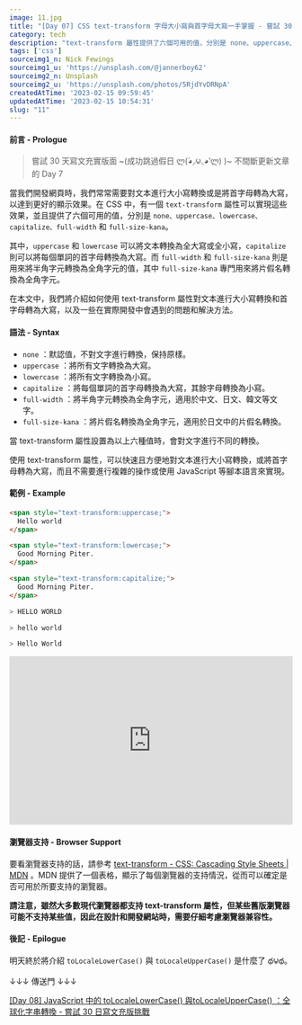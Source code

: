 ```yaml
---
image: 11.jpg
title: "[Day 07] CSS text-transform 字母大小寫與首字母大寫一手掌握 - 嘗試 30 日寫文充版挑戰"
category: tech
description: "text-transform 屬性提供了六個可用的值，分別是 none、uppercase、lowercase、capitalize、full-width 和 full-size-kana。其中，uppercase 和 lowercase 可以將文本轉換為全大寫或全小寫，capitalize 則可以將每個單詞的首字母轉換為大寫。"
tags: ['css']
sourceimg1_n: Nick Fewings
sourceimg1_u: 'https://unsplash.com/@jannerboy62'
sourceimg2_n: Unsplash
sourceimg2_u: 'https://unsplash.com/photos/5RjdYvDRNpA'
createdAtTime: '2023-02-15 09:59:45'
updatedAtTime: '2023-02-15 10:54:31'
slug: "11"
---
```


#### 前言 - Prologue

> 嘗試 30 天寫文充實版面 ~(成功跳過假日 ლ(́◕◞౪◟◕‵ლ) )~ 不間斷更新文章的 Day 7

當我們開發網頁時，我們常常需要對文本進行大小寫轉換或是將首字母轉為大寫，以達到更好的顯示效果。在 CSS 中，有一個 `text-transform` 屬性可以實現這些效果，並且提供了六個可用的值，分別是 `none、uppercase、lowercase、capitalize、full-width` 和 `full-size-kana`。

其中，`uppercase` 和 `lowercase` 可以將文本轉換為全大寫或全小寫，`capitalize` 則可以將每個單詞的首字母轉換為大寫。而 `full-width` 和 `full-size-kana` 則是用來將半角字元轉換為全角字元的值，其中 `full-size-kana` 專門用來將片假名轉換為全角字元。

在本文中，我們將介紹如何使用 text-transform 屬性對文本進行大小寫轉換和首字母轉為大寫，以及一些在實際開發中會遇到的問題和解決方法。

#### 語法 - Syntax

- `none` ：默認值，不對文字進行轉換，保持原樣。
- `uppercase` ：將所有文字轉換為大寫。
- `lowercase` ：將所有文字轉換為小寫。
- `capitalize` ：將每個單詞的首字母轉換為大寫，其餘字母轉換為小寫。
- `full-width` ：將半角字元轉換為全角字元，適用於中文、日文、韓文等文字。
- `full-size-kana` ：將片假名轉換為全角字元，適用於日文中的片假名轉換。

當 text-transform 屬性設置為以上六種值時，會對文字進行不同的轉換。

使用 text-transform 屬性，可以快速且方便地對文本進行大小寫轉換，或將首字母轉為大寫，而且不需要進行複雜的操作或使用 JavaScript 等腳本語言來實現。

#### 範例 - Example

```html
<span style="text-transform:uppercase;">
  Hello world
</span>

<span style="text-transform:lowercase;">
  Good Morning Piter.
</span>

<span style="text-transform:capitalize;">
  Good Morning Piter.
</span>
```
```python
> HELLO WORLD

> hello world

> Hello World
```

<iframe height="300" style="width: 100%;" scrolling="no" title="Text-transform" src="https://codepen.io/Rei_Kama414/embed/preview/Jjajegr?default-tab=html%2Cresult&theme-id=dark" frameborder="no" loading="lazy" allowtransparency="true" allowfullscreen="true">
  See the Pen <a href="https://codepen.io/Rei_Kama414/pen/Jjajegr">
  Text-transform</a> by RKM (<a href="https://codepen.io/Rei_Kama414">@Rei_Kama414</a>)
  on <a href="https://codepen.io">CodePen</a>.
</iframe>

#### 瀏覽器支持 - Browser Support

要看瀏覽器支持的話，請參考 [text-transform - CSS: Cascading Style Sheets | MDN](https://developer.mozilla.org/en-US/docs/Web/CSS/text-transform#browser_compatibility) 。MDN 提供了一個表格，顯示了每個瀏覽器的支持情況，從而可以確定是否可用於所要支持的瀏覽器。

**請注意，雖然大多數現代瀏覽器都支持 text-transform 屬性，但某些舊版瀏覽器可能不支持某些值，因此在設計和開發網站時，需要仔細考慮瀏覽器兼容性。**

#### 後記 - Epilogue

明天終於將介紹 `toLocaleLowerCase()` 與 `toLocaleUpperCase()` 是什麼了 థ౪థ。 

↓↓↓ 傳送門 ↓↓↓

[[Day 08] JavaScript 中的 toLocaleLowerCase() 與toLocaleUpperCase() ：全球化字串轉換 - 嘗試 30 日寫文充版挑戰](12)